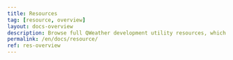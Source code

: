 ```yaml
---
title: Resources
tag: [resource, overview]
layout: docs-overview
description: Browse full QWeather development utility resources, which are essential supplementary information to the documentation and extension tools for the development process, such as status codes, glossary, warning types, weather icons, city lists and more.
permalink: /en/docs/resource/
ref: res-overview
---
```

